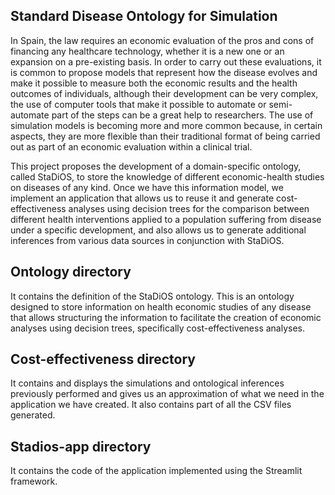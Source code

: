 ## Standard Disease Ontology for Simulation 
In Spain, the law requires an economic evaluation of the pros and cons of financing any healthcare technology, whether it is a new one or an expansion on a pre-existing basis. In order to carry out these evaluations, it is common to propose models that represent how the disease evolves and make it possible to measure both the economic results and the health outcomes of individuals, although their development can be very complex, the use of computer tools that make it possible to automate or semi-automate part of the steps can be a great help to researchers. The use of simulation models is becoming more and more common because, in certain aspects, they are more flexible than their traditional format of being carried out as part of an economic evaluation within a clinical trial.

This project proposes the development of a domain-specific ontology, called StaDiOS, to store the knowledge of different economic-health studies on diseases of any kind. Once we have this information model, we implement an application that allows us to reuse it and generate cost-effectiveness analyses using decision trees for the comparison between different health interventions applied to a population suffering from disease under a specific development, and also allows us to generate additional inferences from various data sources in conjunction with StaDiOS.

## Ontology directory
It contains the definition of the StaDiOS ontology. This is an ontology designed to store information on health economic studies of any disease that allows structuring the information to facilitate the creation of economic analyses using decision trees, specifically cost-effectiveness analyses. 

## Cost-effectiveness directory
It contains and displays the simulations and ontological inferences previously performed and gives us an approximation of what we need in the application we have created. It also contains part of all the CSV files generated.

## Stadios-app directory
It contains the code of the application implemented using the Streamlit framework. 